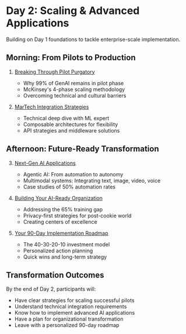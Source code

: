# Day 2: Scaling & Advanced Applications

Building on Day 1 foundations to tackle enterprise-scale implementation.

## Morning: From Pilots to Production

1. [Breaking Through Pilot Purgatory](01-scaling-ai.md)
   - Why 99% of GenAI remains in pilot phase
   - McKinsey's 4-phase scaling methodology
   - Overcoming technical and cultural barriers
   
2. [MarTech Integration Strategies](02-martech-integration.md)
   - Technical deep dive with ML expert
   - Composable architectures for flexibility
   - API strategies and middleware solutions

## Afternoon: Future-Ready Transformation

3. [Next-Gen AI Applications](03-advanced-ai.md)
   - Agentic AI: From automation to autonomy
   - Multimodal systems: Integrating text, image, video, voice
   - Case studies of 50% automation rates
   
4. [Building Your AI-Ready Organization](04-organization-transformation.md)
   - Addressing the 65% training gap
   - Privacy-first strategies for post-cookie world
   - Creating centers of excellence
   
5. [Your 90-Day Implementation Roadmap](05-implementation-roadmap.md)
   - The 40-30-20-10 investment model
   - Personalized action planning
   - Quick wins and long-term strategy

## Transformation Outcomes

By the end of Day 2, participants will:
- Have clear strategies for scaling successful pilots
- Understand technical integration requirements
- Know how to implement advanced AI applications
- Have a plan for organizational transformation
- Leave with a personalized 90-day roadmap